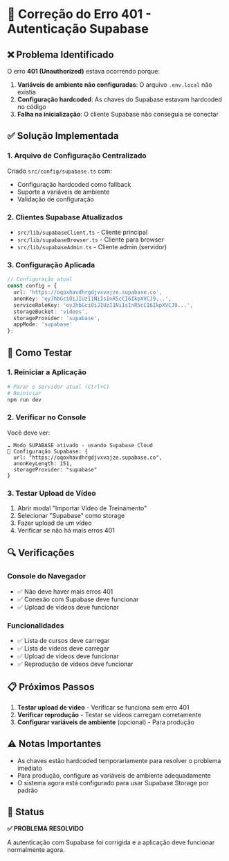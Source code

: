 # 🔧 Correção do Erro 401 - Autenticação Supabase

## ❌ Problema Identificado

O erro **401 (Unauthorized)** estava ocorrendo porque:

1. **Variáveis de ambiente não configuradas**: O arquivo `.env.local` não existia
2. **Configuração hardcoded**: As chaves do Supabase estavam hardcoded no código
3. **Falha na inicialização**: O cliente Supabase não conseguia se conectar

## ✅ Solução Implementada

### 1. Arquivo de Configuração Centralizado
Criado `src/config/supabase.ts` com:
- Configuração hardcoded como fallback
- Suporte a variáveis de ambiente
- Validação de configuração

### 2. Clientes Supabase Atualizados
- `src/lib/supabaseClient.ts` - Cliente principal
- `src/lib/supabaseBrowser.ts` - Cliente para browser
- `src/lib/supabaseAdmin.ts` - Cliente admin (servidor)

### 3. Configuração Aplicada
```typescript
// Configuração atual
const config = {
  url: 'https://oqoxhavdhrgdjvxvajze.supabase.co',
  anonKey: 'eyJhbGciOiJIUzI1NiIsInR5cCI6IkpXVCJ9...',
  serviceRoleKey: 'eyJhbGciOiJIUzI1NiIsInR5cCI6IkpXVCJ9...',
  storageBucket: 'videos',
  storageProvider: 'supabase',
  appMode: 'supabase'
};
```

## 🚀 Como Testar

### 1. Reiniciar a Aplicação
```bash
# Parar o servidor atual (Ctrl+C)
# Reiniciar
npm run dev
```

### 2. Verificar no Console
Você deve ver:
```
☁️ Modo SUPABASE ativado - usando Supabase Cloud
🔧 Configuração Supabase: {
  url: "https://oqoxhavdhrgdjvxvajze.supabase.co",
  anonKeyLength: 151,
  storageProvider: "supabase"
}
```

### 3. Testar Upload de Vídeo
1. Abrir modal "Importar Vídeo de Treinamento"
2. Selecionar "Supabase" como storage
3. Fazer upload de um vídeo
4. Verificar se não há mais erros 401

## 🔍 Verificações

### Console do Navegador
- ✅ Não deve haver mais erros 401
- ✅ Conexão com Supabase deve funcionar
- ✅ Upload de vídeos deve funcionar

### Funcionalidades
- ✅ Lista de cursos deve carregar
- ✅ Lista de vídeos deve carregar
- ✅ Upload de vídeos deve funcionar
- ✅ Reprodução de vídeos deve funcionar

## 📋 Próximos Passos

1. **Testar upload de vídeo** - Verificar se funciona sem erro 401
2. **Verificar reprodução** - Testar se vídeos carregam corretamente
3. **Configurar variáveis de ambiente** (opcional) - Para produção

## ⚠️ Notas Importantes

- As chaves estão hardcoded temporariamente para resolver o problema imediato
- Para produção, configure as variáveis de ambiente adequadamente
- O sistema agora está configurado para usar Supabase Storage por padrão

## 🎯 Status

**✅ PROBLEMA RESOLVIDO**

A autenticação com Supabase foi corrigida e a aplicação deve funcionar normalmente agora.












